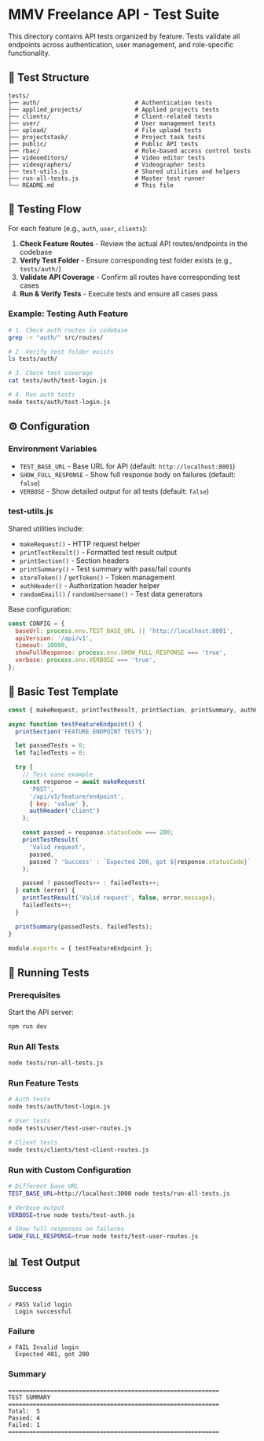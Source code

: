 # MMV Freelance API - Test Suite

This directory contains API tests organized by feature. Tests validate all endpoints across authentication, user management, and role-specific functionality.

## 📁 Test Structure

```
tests/
├── auth/                           # Authentication tests
├── applied_projects/               # Applied projects tests
├── clients/                        # Client-related tests
├── user/                           # User management tests
├── upload/                         # File upload tests
├── projectstask/                   # Project task tests
├── public/                         # Public API tests
├── rbac/                           # Role-based access control tests
├── videoeditors/                   # Video editor tests
├── videographers/                  # Videographer tests
├── test-utils.js                   # Shared utilities and helpers
├── run-all-tests.js                # Master test runner
└── README.md                       # This file
```

## 🔄 Testing Flow

For each feature (e.g., `auth`, `user`, `clients`):

1. **Check Feature Routes** - Review the actual API routes/endpoints in the codebase
2. **Verify Test Folder** - Ensure corresponding test folder exists (e.g., `tests/auth/`)
3. **Validate API Coverage** - Confirm all routes have corresponding test cases
4. **Run & Verify Tests** - Execute tests and ensure all cases pass

### Example: Testing Auth Feature

```bash
# 1. Check auth routes in codebase
grep -r "auth/" src/routes/

# 2. Verify test folder exists
ls tests/auth/

# 3. Check test coverage
cat tests/auth/test-login.js

# 4. Run auth tests
node tests/auth/test-login.js
```

## ⚙️ Configuration

### Environment Variables

- `TEST_BASE_URL` - Base URL for API (default: `http://localhost:8001`)
- `SHOW_FULL_RESPONSE` - Show full response body on failures (default: `false`)
- `VERBOSE` - Show detailed output for all tests (default: `false`)

### test-utils.js

Shared utilities include:
- `makeRequest()` - HTTP request helper
- `printTestResult()` - Formatted test result output
- `printSection()` - Section headers
- `printSummary()` - Test summary with pass/fail counts
- `storeToken()` / `getToken()` - Token management
- `authHeader()` - Authorization header helper
- `randomEmail()` / `randomUsername()` - Test data generators

Base configuration:
```javascript
const CONFIG = {
  baseUrl: process.env.TEST_BASE_URL || 'http://localhost:8001',
  apiVersion: '/api/v1',
  timeout: 10000,
  showFullResponse: process.env.SHOW_FULL_RESPONSE === 'true',
  verbose: process.env.VERBOSE === 'true',
};
```

## 📝 Basic Test Template

```javascript
const { makeRequest, printTestResult, printSection, printSummary, authHeader } = require('../test-utils');

async function testFeatureEndpoint() {
  printSection('FEATURE ENDPOINT TESTS');

  let passedTests = 0;
  let failedTests = 0;

  try {
    // Test case example
    const response = await makeRequest(
      'POST',
      '/api/v1/feature/endpoint',
      { key: 'value' },
      authHeader('client')
    );

    const passed = response.statusCode === 200;
    printTestResult(
      'Valid request',
      passed,
      passed ? 'Success' : `Expected 200, got ${response.statusCode}`
    );

    passed ? passedTests++ : failedTests++;
  } catch (error) {
    printTestResult('Valid request', false, error.message);
    failedTests++;
  }

  printSummary(passedTests, failedTests);
}

module.exports = { testFeatureEndpoint };
```

## 🚀 Running Tests

### Prerequisites

Start the API server:
```bash
npm run dev
```

### Run All Tests
```bash
node tests/run-all-tests.js
```

### Run Feature Tests
```bash
# Auth tests
node tests/auth/test-login.js

# User tests
node tests/user/test-user-routes.js

# Client tests
node tests/clients/test-client-routes.js
```

### Run with Custom Configuration
```bash
# Different base URL
TEST_BASE_URL=http://localhost:3000 node tests/run-all-tests.js

# Verbose output
VERBOSE=true node tests/test-auth.js

# Show full responses on failures
SHOW_FULL_RESPONSE=true node tests/test-user-routes.js
```

## 📊 Test Output

### Success
```
✓ PASS Valid login
  Login successful
```

### Failure
```
✗ FAIL Invalid login
  Expected 401, got 200
```

### Summary
```
============================================================
TEST SUMMARY
============================================================
Total:  5
Passed: 4
Failed: 1
============================================================
```
